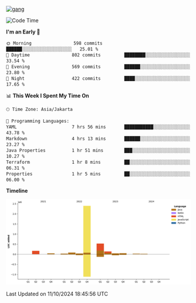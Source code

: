 <!-- [<img src='https://dev.karakun.com/assets/posts/2018-09-16-jc-java-article/3duke_suspects.jpg' alt='java'>](https://github.com/yeahbutstill) -->
[<img src='https://asset-2.tstatic.net/tribunnewswiki/foto/bank/images/Mozart.jpg' alt='gang'>](https://github.com/yeahbutstill)

<!--START_SECTION:waka-->
![Code Time](http://img.shields.io/badge/Code%20Time-2%2C817%20hrs%2050%20mins-blue)

**I'm an Early 🐤** 

```text
🌞 Morning                598 commits         ██████░░░░░░░░░░░░░░░░░░░   25.01 % 
🌆 Daytime                802 commits         ████████░░░░░░░░░░░░░░░░░   33.54 % 
🌃 Evening                569 commits         ██████░░░░░░░░░░░░░░░░░░░   23.80 % 
🌙 Night                  422 commits         ████░░░░░░░░░░░░░░░░░░░░░   17.65 % 
```


📊 **This Week I Spent My Time On** 

```text
🕑︎ Time Zone: Asia/Jakarta

💬 Programming Languages: 
YAML                     7 hrs 56 mins       ███████████░░░░░░░░░░░░░░   43.78 % 
Markdown                 4 hrs 13 mins       ██████░░░░░░░░░░░░░░░░░░░   23.27 % 
Java Properties          1 hr 51 mins        ███░░░░░░░░░░░░░░░░░░░░░░   10.27 % 
Terraform                1 hr 8 mins         ██░░░░░░░░░░░░░░░░░░░░░░░   06.31 % 
Properties               1 hr 5 mins         ██░░░░░░░░░░░░░░░░░░░░░░░   06.00 % 
```

**Timeline**

![Lines of Code chart](https://raw.githubusercontent.com/yeahbutstill/yeahbutstill/main/assets/bar_graph.png)


 Last Updated on 11/10/2024 18:45:56 UTC
<!--END_SECTION:waka-->
